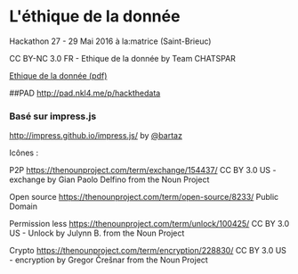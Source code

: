 L'éthique de la donnée
============

Hackathon 27 - 29 Mai 2016 à la:matrice (Saint-Brieuc)

CC BY-NC 3.0 FR - Ethique de la donnée by Team CHATSPAR 

[Ethique de la donnée (pdf)](https://github.com/hackthedata/ethiquedeladonnee/blob/master/LaTeX/final.tex)

##PAD
http://pad.nkl4.me/p/hackthedata

### Basé sur impress.js
http://impress.github.io/impress.js/ by [@bartaz](http://twitter.com/bartaz)





Icônes :

P2P
https://thenounproject.com/term/exchange/154437/
CC BY 3.0 US - exchange by Gian Paolo Delfino from the Noun Project

Open source
https://thenounproject.com/term/open-source/8233/
Public Domain

Permission less
https://thenounproject.com/term/unlock/100425/
CC BY 3.0 US - Unlock by Julynn B. from the Noun Project

Crypto
https://thenounproject.com/term/encryption/228830/
CC BY 3.0 US - encryption by Gregor Črešnar from the Noun Project
